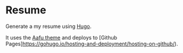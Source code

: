 # Resume

Generate a my resume using [Hugo](https://gohugo.io/).

It uses the [Aafu theme](https://themes.gohugo.io/aafu/) and deploys to [Github Pages]https://gohugo.io/hosting-and-deployment/hosting-on-github/).
